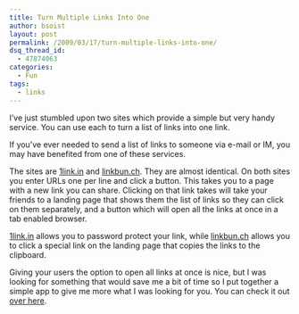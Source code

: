 ```yaml
---
title: Turn Multiple Links Into One
author: bsoist
layout: post
permalink: /2009/03/17/turn-multiple-links-into-one/
dsq_thread_id:
  - 47874063
categories:
  - Fun
tags:
  - links
---
```

I&#8217;ve just stumbled upon two sites which provide a simple but very handy service. You can use each to turn a list of links into one link.

If you&#8217;ve ever needed to send a list of links to someone via e-mail or IM, you may have benefited from one of these services.

The sites are [1link.in][1] and [linkbun.ch][2]. They are almost identical. On both sites you enter URLs one per line and click a button. This takes you to a page with a new link you can share. Clicking on that link takes will take your friends to a landing page that shows them the list of links so they can click on them separately, and a button which will open all the links at once in a tab enabled browser.

[1link.in][1] allows you to password protect your link, while [linkbun.ch][2] allows you to click a special link on the landing page that copies the links to the clipboard.

Giving your users the option to open all links at once is nice, but I was looking for something that would save me a bit of time so I put together a simple app to give me more what I was looking for you. You can check it out [over here][3].

 [1]: http://1link.in
 [2]: http://linkbun.ch
 [3]: http://whsjr.soistmann.com/work/2009/03/17/turning-a-list-of-links-into-one-link/

